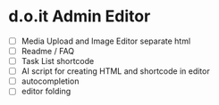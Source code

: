 # d.o.it Admin Editor

- [ ] Media Upload and Image Editor separate html
- [ ] Readme / FAQ
- [ ] Task List shortcode
- [ ] AI script for creating HTML and shortcode in editor
- [ ] autocompletion
- [ ] editor folding
